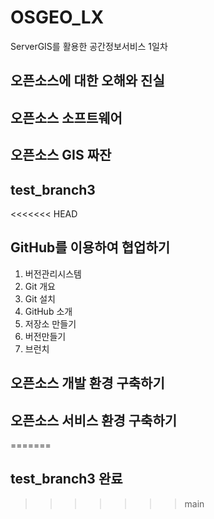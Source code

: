 # OSGEO_LX
ServerGIS를 활용한 공간정보서비스 1일차


## 오픈소스에 대한 오해와 진실

## 오픈소스 소프트웨어

## 오픈소스 GIS 짜잔

## test_branch3

<<<<<<< HEAD
## GitHub를 이용하여 협업하기
1. 버전관리시스템
2. Git 개요
3. Git 설치
4. GitHub 소개
5. 저장소 만들기
6. 버전만들기
7. 브런치

## 오픈소스 개발 환경 구축하기

## 오픈소스 서비스 환경 구축하기
=======
## test_branch3 완료
>>>>>>> main
